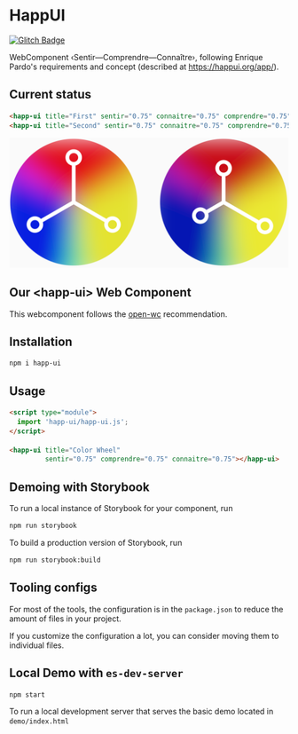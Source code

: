 # HappUI

[![Glitch Badge](https://badge.glitch.me/gfio-happui)](https://gfio-happui.glitch.me/)

WebComponent ‹Sentir—Comprendre—Connaître›, following Enrique Pardo's
requirements and concept (described at https://happui.org/app/).

## Current status

```html
<happ-ui title="First" sentir="0.75" connaitre="0.75" comprendre="0.75"></happ-ui>
<happ-ui title="Second" sentir="0.75" connaitre="0.75" comprendre="0.75"></happ-ui>
```

![Two sample ‹happ-ui› web components](docs/happ-ui-components-sample.png)

## Our \<happ-ui> Web Component

This webcomponent follows the [open-wc](https://github.com/open-wc/open-wc) recommendation.

## Installation

```bash
npm i happ-ui
```

## Usage

```html
<script type="module">
  import 'happ-ui/happ-ui.js';
</script>

<happ-ui title="Color Wheel"
         sentir="0.75" comprendre="0.75" connaitre="0.75"></happ-ui>
```

## Demoing with Storybook

To run a local instance of Storybook for your component, run

```bash
npm run storybook
```

To build a production version of Storybook, run

```bash
npm run storybook:build
```


## Tooling configs

For most of the tools, the configuration is in the `package.json` to reduce the amount of files in your project.

If you customize the configuration a lot, you can consider moving them to individual files.

## Local Demo with `es-dev-server`

```bash
npm start
```
To run a local development server that serves the basic demo located in `demo/index.html`
